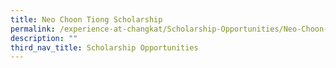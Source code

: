 ```yaml
---
title: Neo Choon Tiong Scholarship
permalink: /experience-at-changkat/Scholarship-Opportunities/Neo-Choon-Tiong-Scholarship
description: ""
third_nav_title: Scholarship Opportunities
---
```

